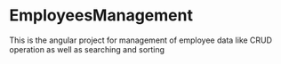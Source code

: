# EmployeesManagement
This is the angular project for management of employee data like CRUD operation as well as searching and sorting 
